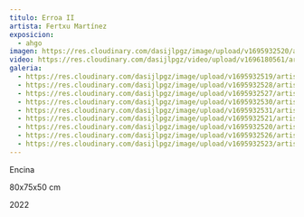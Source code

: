 ```yaml
---
titulo: Erroa II
artista: Fertxu Martínez
exposicion:
  - ahgo
imagen: https://res.cloudinary.com/dasijlpgz/image/upload/v1695932520/artistas/Fertxu%20Mart%C3%ADnez/Erroa%20II/P1070100.jpg
video: https://res.cloudinary.com/dasijlpgz/video/upload/v1696180561/artistas/Fertxu%20Mart%C3%ADnez/Erroa%20II/Sin_t%C3%ADtulo-1.mp4
galeria:
  - https://res.cloudinary.com/dasijlpgz/image/upload/v1695932519/artistas/Fertxu%20Mart%C3%ADnez/Erroa%20II/P1070095.jpg
  - https://res.cloudinary.com/dasijlpgz/image/upload/v1695932528/artistas/Fertxu%20Mart%C3%ADnez/Erroa%20II/P1070114.jpg
  - https://res.cloudinary.com/dasijlpgz/image/upload/v1695932527/artistas/Fertxu%20Mart%C3%ADnez/Erroa%20II/P1070109.jpg
  - https://res.cloudinary.com/dasijlpgz/image/upload/v1695932530/artistas/Fertxu%20Mart%C3%ADnez/Erroa%20II/P1070115.jpg
  - https://res.cloudinary.com/dasijlpgz/image/upload/v1695932531/artistas/Fertxu%20Mart%C3%ADnez/Erroa%20II/P1070118.jpg
  - https://res.cloudinary.com/dasijlpgz/image/upload/v1695932521/artistas/Fertxu%20Mart%C3%ADnez/Erroa%20II/P1070101.jpg
  - https://res.cloudinary.com/dasijlpgz/image/upload/v1695932520/artistas/Fertxu%20Mart%C3%ADnez/Erroa%20II/P1070100.jpg
  - https://res.cloudinary.com/dasijlpgz/image/upload/v1695932526/artistas/Fertxu%20Mart%C3%ADnez/Erroa%20II/P1070105.jpg
  - https://res.cloudinary.com/dasijlpgz/image/upload/v1695932523/artistas/Fertxu%20Mart%C3%ADnez/Erroa%20II/P1070102.jpg
---
```


E﻿ncina

8﻿0x75x50 cm

2﻿022
